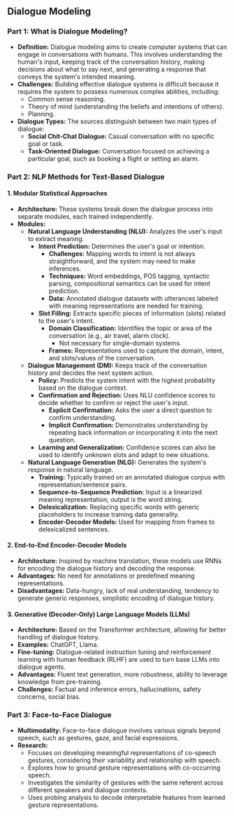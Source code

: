 
## Dialogue Modeling

### **Part 1: What is Dialogue Modeling?**

- **Definition:** Dialogue modeling aims to create computer systems that can engage in conversations with humans. This involves understanding the human's input, keeping track of the conversation history, making decisions about what to say next, and generating a response that conveys the system's intended meaning.
- **Challenges:** Building effective dialogue systems is difficult because it requires the system to possess numerous complex abilities, including:
    - Common sense reasoning.
    - Theory of mind (understanding the beliefs and intentions of others).
    - Planning.
- **Dialogue Types:** The sources distinguish between two main types of dialogue:
    - **Social Chit-Chat Dialogue:** Casual conversation with no specific goal or task.
    - **Task-Oriented Dialogue:** Conversation focused on achieving a particular goal, such as booking a flight or setting an alarm.

### Part 2: NLP Methods for Text-Based Dialogue

#### 1. Modular Statistical Approaches

- **Architecture:** These systems break down the dialogue process into separate modules, each trained independently.
- **Modules:**
    - **Natural Language Understanding (NLU):** Analyzes the user's input to extract meaning.
        - **Intent Prediction:** Determines the user's goal or intention.
            - **Challenges:** Mapping words to intent is not always straightforward, and the system may need to make inferences.
            - **Techniques:** Word embeddings, POS tagging, syntactic parsing, compositional semantics can be used for intent prediction.
            - **Data:** Annotated dialogue datasets with utterances labeled with meaning representations are needed for training.
        - **Slot Filling:** Extracts specific pieces of information (slots) related to the user's intent.
            - **Domain Classification:** Identifies the topic or area of the conversation (e.g., air travel, alarm clock).
                - Not necessary for single-domain systems.
            - **Frames:** Representations used to capture the domain, intent, and slots/values of the conversation.
    - **Dialogue Management (DM):** Keeps track of the conversation history and decides the next system action.
        - **Policy:** Predicts the system intent with the highest probability based on the dialogue context.
        - **Confirmation and Rejection:** Uses NLU confidence scores to decide whether to confirm or reject the user's input.
            - **Explicit Confirmation:** Asks the user a direct question to confirm understanding.
            - **Implicit Confirmation:** Demonstrates understanding by repeating back information or incorporating it into the next question.
        - **Learning and Generalization:** Confidence scores can also be used to identify unknown slots and adapt to new situations.
    - **Natural Language Generation (NLG):** Generates the system's response in natural language.
        - **Training:** Typically trained on an annotated dialogue corpus with representation/sentence pairs.
        - **Sequence-to-Sequence Prediction:** Input is a linearized meaning representation; output is the word string.
        - **Delexicalization:** Replacing specific words with generic placeholders to increase training data generality.
        - **Encoder-Decoder Models:** Used for mapping from frames to delexicalized sentences.

#### 2. End-to-End Encoder-Decoder Models

- **Architecture:** Inspired by machine translation, these models use RNNs for encoding the dialogue history and decoding the response.
- **Advantages:** No need for annotations or predefined meaning representations.
- **Disadvantages:** Data-hungry, lack of real understanding, tendency to generate generic responses, simplistic encoding of dialogue history.

#### 3. Generative (Decoder-Only) Large Language Models (LLMs)

- **Architecture:** Based on the Transformer architecture, allowing for better handling of dialogue history.
- **Examples:** ChatGPT, Llama.
- **Fine-tuning:** Dialogue-related instruction tuning and reinforcement learning with human feedback (RLHF) are used to turn base LLMs into dialogue agents.
- **Advantages:** Fluent text generation, more robustness, ability to leverage knowledge from pre-training.
- **Challenges:** Factual and inference errors, hallucinations, safety concerns, social bias.

### Part 3: Face-to-Face Dialogue

- **Multimodality:** Face-to-face dialogue involves various signals beyond speech, such as gestures, gaze, and facial expressions.
- **Research:**
    - Focuses on developing meaningful representations of co-speech gestures, considering their variability and relationship with speech.
    - Explores how to ground gesture representations with co-occurring speech.
    - Investigates the similarity of gestures with the same referent across different speakers and dialogue contexts.
    - Uses probing analysis to decode interpretable features from learned gesture representations.

